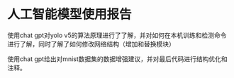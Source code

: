 # 人工智能模型使用报告

使用chat gpt对yolo v5的算法原理进行了了解，并对如何在本机训练和检测命令进行了解，同时了解了如何修改网络结构（增加和替换模块）

使用chat gpt给出对mnist数据集的数据增强建议，并对最后代码进行结构优化和注释。

